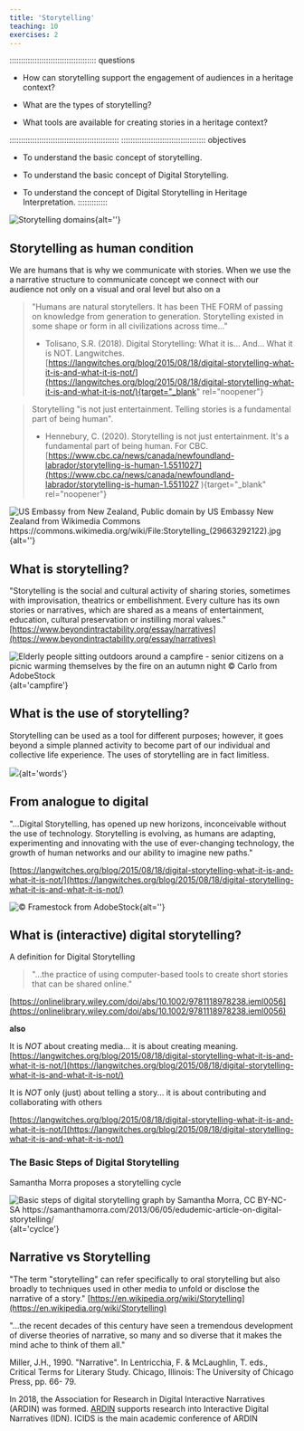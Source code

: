 ```yaml
---
title: 'Storytelling'
teaching: 10
exercises: 2
---
```

:::::::::::::::::::::::::::::::::::::: questions 

- How can storytelling support the engagement of audiences in a heritage context?

- What are the types of storytelling?

- What tools are available for creating stories in a heritage context?

::::::::::::::::::::::::::::::::::::::::::::::::
::::::::::::::::::::::::::::::::::::: objectives
- To understand the basic concept of storytelling.

- To understand the basic concept of Digital Storytelling.

- To understand the concept of Digital Storytelling in Heritage Interpretation.
:::::::::::::

![Storytelling domains](fig/Fig_01_self_produced_graph.png){alt=''}

## Storytelling as human condition
We are humans that is why we communicate with stories. When we use the a narrative structure to communicate concept we connect with our audience not only on a visual and oral level but also on a 
> "Humans are natural storytellers. It has been THE FORM of passing on knowledge from generation to generation. Storytelling existed in some shape or form in all civilizations across time..."
> - Tolisano, S.R. (2018). Digital Storytelling: What it is… And… What it is NOT. Langwitches.[https://langwitches.org/blog/2015/08/18/digital-storytelling-what-it-is-and-what-it-is-not/](https://langwitches.org/blog/2015/08/18/digital-storytelling-what-it-is-and-what-it-is-not/){target="_blank" rel="noopener"}


> Storytelling "is not just entertainment. Telling stories is a fundamental part of being human".
> - Hennebury, C. (2020). Storytelling is not just entertainment. It's a fundamental part of being human. For CBC.[https://www.cbc.ca/news/canada/newfoundland-labrador/storytelling-is-human-1.5511027](https://www.cbc.ca/news/canada/newfoundland-labrador/storytelling-is-human-1.5511027 ){target="_blank" rel="noopener"}


![US Embassy from New Zealand, Public domain by US Embassy New Zealand from Wikimedia Commons https://commons.wikimedia.org/wiki/File:Storytelling_(29663292122).jpg ](fig/Fig_02_Storytelling_(29663292122).jpg){alt=''}

## What is storytelling?

"Storytelling is the social and cultural activity of sharing stories, sometimes with improvisation, theatrics or embellishment.
Every culture has its own stories or narratives, which are shared as a means of entertainment, education, cultural preservation or instilling moral values."
[https://www.beyondintractability.org/essay/narratives](https://www.beyondintractability.org/essay/narratives) 

![Elderly people sitting outdoors around a campfire - senior citizens on a picnic warming themselves by the fire on an autumn night &copy; Carlo from AdobeStock](fig/Fig_04_AdobeStock_461032749.jpeg){alt='campfire'}

## What is the use of storytelling?

Storytelling can be used as a tool for different purposes; however, it goes beyond a simple planned activity to become part of our individual and collective life experience. The uses of storytelling are in fact limitless. 

![](fig/Fig_05_wordcloud.PNG){alt='words'}


## From analogue to digital

"...Digital Storytelling, has opened up new horizons, inconceivable without the use of technology. Storytelling is evolving, as humans are adapting, experimenting and innovating with the use of ever-changing technology, the growth of human networks and our ability to imagine new paths."

[https://langwitches.org/blog/2015/08/18/digital-storytelling-what-it-is-and-what-it-is-not/](https://langwitches.org/blog/2015/08/18/digital-storytelling-what-it-is-and-what-it-is-not/)
 
![&copy; Framestock from AdobeStock](fig/FIg_06_AdobeStock_535693047.jpeg){alt=''}

## What is (interactive) digital storytelling?

A definition for Digital Storytelling

> "...the practice of using computer-based tools to create short stories that can be shared online."

[https://onlinelibrary.wiley.com/doi/abs/10.1002/9781118978238.ieml0056](https://onlinelibrary.wiley.com/doi/abs/10.1002/9781118978238.ieml0056)

**also**

It is *NOT* about creating media... it is about creating meaning.
[https://langwitches.org/blog/2015/08/18/digital-storytelling-what-it-is-and-what-it-is-not/](https://langwitches.org/blog/2015/08/18/digital-storytelling-what-it-is-and-what-it-is-not/)

It is *NOT* only (just) about telling a story... it is about contributing and collaborating with others

[https://langwitches.org/blog/2015/08/18/digital-storytelling-what-it-is-and-what-it-is-not/](https://langwitches.org/blog/2015/08/18/digital-storytelling-what-it-is-and-what-it-is-not/)

### The Basic Steps of Digital Storytelling 

Samantha Morra proposes a storytelling cycle

![Basic steps of digital storytelling graph by Samantha Morra, CC BY-NC-SA https://samanthamorra.com/2013/06/05/edudemic-article-on-digital-storytelling/  ](fig/Fig_07_DigstoryProcess.png){alt='cyclce'}


## Narrative vs Storytelling
"The term "storytelling" can refer specifically to oral storytelling but also broadly to techniques used in other media to unfold or disclose the narrative of a story."
[https://en.wikipedia.org/wiki/Storytelling](https://en.wikipedia.org/wiki/Storytelling) 

"...the recent decades of this century have seen a tremendous development of diverse theories of narrative, so many and so diverse that it makes the mind ache to think of them all."

Miller, J.H., 1990. "Narrative". In Lentricchia, F. & McLaughlin, T. eds., Critical Terms for Literary Study. Chicago, Illinois: The University of Chicago Press, pp. 66- 79.

In 2018, the Association for Research in Digital Interactive Narratives (ARDIN) was formed. [ARDIN](https://ardin.online/) supports research into Interactive Digital Narratives (IDN). ICIDS is the main academic conference of ARDIN

